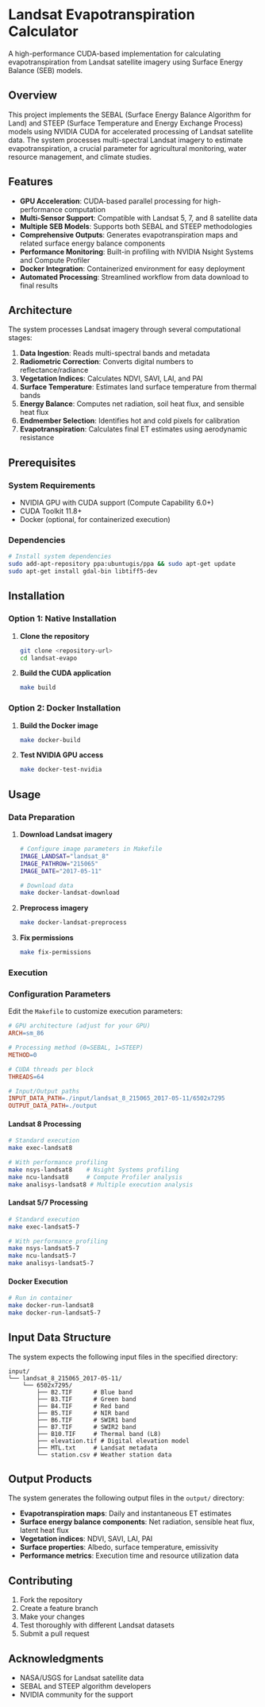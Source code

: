 # Landsat Evapotranspiration Calculator

A high-performance CUDA-based implementation for calculating evapotranspiration from Landsat satellite imagery using Surface Energy Balance (SEB) models.

## Overview

This project implements the SEBAL (Surface Energy Balance Algorithm for Land) and STEEP (Surface Temperature and Energy Exchange Process) models using NVIDIA CUDA for accelerated processing of Landsat satellite data. The system processes multi-spectral Landsat imagery to estimate evapotranspiration, a crucial parameter for agricultural monitoring, water resource management, and climate studies.

## Features

- **GPU Acceleration**: CUDA-based parallel processing for high-performance computation
- **Multi-Sensor Support**: Compatible with Landsat 5, 7, and 8 satellite data
- **Multiple SEB Models**: Supports both SEBAL and STEEP methodologies
- **Comprehensive Outputs**: Generates evapotranspiration maps and related surface energy balance components
- **Performance Monitoring**: Built-in profiling with NVIDIA Nsight Systems and Compute Profiler
- **Docker Integration**: Containerized environment for easy deployment
- **Automated Processing**: Streamlined workflow from data download to final results

## Architecture

The system processes Landsat imagery through several computational stages:

1. **Data Ingestion**: Reads multi-spectral bands and metadata
2. **Radiometric Correction**: Converts digital numbers to reflectance/radiance
3. **Vegetation Indices**: Calculates NDVI, SAVI, LAI, and PAI
4. **Surface Temperature**: Estimates land surface temperature from thermal bands
5. **Energy Balance**: Computes net radiation, soil heat flux, and sensible heat flux
6. **Endmember Selection**: Identifies hot and cold pixels for calibration
7. **Evapotranspiration**: Calculates final ET estimates using aerodynamic resistance

## Prerequisites

### System Requirements
- NVIDIA GPU with CUDA support (Compute Capability 6.0+)
- CUDA Toolkit 11.8+
- Docker (optional, for containerized execution)

### Dependencies
```bash
# Install system dependencies
sudo add-apt-repository ppa:ubuntugis/ppa && sudo apt-get update
sudo apt-get install gdal-bin libtiff5-dev
```

## Installation

### Option 1: Native Installation

1. **Clone the repository**
   ```bash
   git clone <repository-url>
   cd landsat-evapo
   ```

2. **Build the CUDA application**
   ```bash
   make build
   ```

### Option 2: Docker Installation

1. **Build the Docker image**
   ```bash
   make docker-build
   ```

2. **Test NVIDIA GPU access**
   ```bash
   make docker-test-nvidia
   ```

## Usage

### Data Preparation

1. **Download Landsat imagery**
   ```bash
   # Configure image parameters in Makefile
   IMAGE_LANDSAT="landsat_8"
   IMAGE_PATHROW="215065"
   IMAGE_DATE="2017-05-11"
   
   # Download data
   make docker-landsat-download
   ```

2. **Preprocess imagery**
   ```bash
   make docker-landsat-preprocess
   ```

3. **Fix permissions**
   ```bash
   make fix-permissions
   ```

### Execution

### Configuration Parameters

Edit the `Makefile` to customize execution parameters:

```makefile
# GPU architecture (adjust for your GPU)
ARCH=sm_86

# Processing method (0=SEBAL, 1=STEEP)
METHOD=0

# CUDA threads per block
THREADS=64

# Input/Output paths
INPUT_DATA_PATH=./input/landsat_8_215065_2017-05-11/6502x7295
OUTPUT_DATA_PATH=./output
```

#### Landsat 8 Processing
```bash
# Standard execution
make exec-landsat8

# With performance profiling
make nsys-landsat8    # Nsight Systems profiling
make ncu-landsat8     # Compute Profiler analysis
make analisys-landsat8 # Multiple execution analysis
```

#### Landsat 5/7 Processing
```bash
# Standard execution
make exec-landsat5-7

# With performance profiling
make nsys-landsat5-7
make ncu-landsat5-7
make analisys-landsat5-7
```

#### Docker Execution
```bash
# Run in container
make docker-run-landsat8
make docker-run-landsat5-7
```

## Input Data Structure

The system expects the following input files in the specified directory:

```
input/
└── landsat_8_215065_2017-05-11/
    └── 6502x7295/
        ├── B2.TIF      # Blue band
        ├── B3.TIF      # Green band
        ├── B4.TIF      # Red band
        ├── B5.TIF      # NIR band
        ├── B6.TIF      # SWIR1 band
        ├── B7.TIF      # SWIR2 band
        ├── B10.TIF     # Thermal band (L8)
        ├── elevation.tif # Digital elevation model
        ├── MTL.txt     # Landsat metadata
        └── station.csv # Weather station data
```

## Output Products

The system generates the following output files in the `output/` directory:

- **Evapotranspiration maps**: Daily and instantaneous ET estimates
- **Surface energy balance components**: Net radiation, sensible heat flux, latent heat flux
- **Vegetation indices**: NDVI, SAVI, LAI, PAI
- **Surface properties**: Albedo, surface temperature, emissivity
- **Performance metrics**: Execution time and resource utilization data

## Contributing

1. Fork the repository
2. Create a feature branch
3. Make your changes
4. Test thoroughly with different Landsat datasets
5. Submit a pull request

## Acknowledgments

- NASA/USGS for Landsat satellite data
- SEBAL and STEEP algorithm developers
- NVIDIA community for the support

